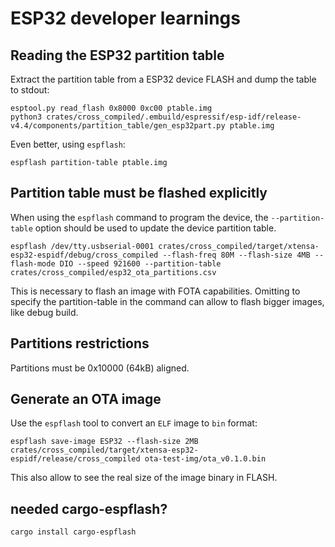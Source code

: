 # ESP32 developer learnings

## Reading the ESP32 partition table
Extract the partition table from a ESP32 device FLASH and dump the table to
stdout:
````
esptool.py read_flash 0x8000 0xc00 ptable.img
python3 crates/cross_compiled/.embuild/espressif/esp-idf/release-v4.4/components/partition_table/gen_esp32part.py ptable.img
````

Even better, using `espflash`:
````
espflash partition-table ptable.img
````

## Partition table must be flashed explicitly
When using the `espflash` command to program the device, the `--partition-table`
option should be used to update the device partition table.

````
espflash /dev/tty.usbserial-0001 crates/cross_compiled/target/xtensa-esp32-espidf/debug/cross_compiled --flash-freq 80M --flash-size 4MB --flash-mode DIO --speed 921600 --partition-table crates/cross_compiled/esp32_ota_partitions.csv
````
This is necessary to flash an image with FOTA capabilities.
Omitting to specify the partition-table in the command can allow to flash bigger images, like debug build.

## Partitions restrictions
Partitions must be 0x10000 (64kB) aligned.

## Generate an OTA image
Use the `espflash` tool to convert an `ELF` image to `bin` format:
````
espflash save-image ESP32 --flash-size 2MB crates/cross_compiled/target/xtensa-esp32-espidf/release/cross_compiled ota-test-img/ota_v0.1.0.bin
````

This also allow to see the real size of the image binary in FLASH.

## needed cargo-espflash?
````
cargo install cargo-espflash
````